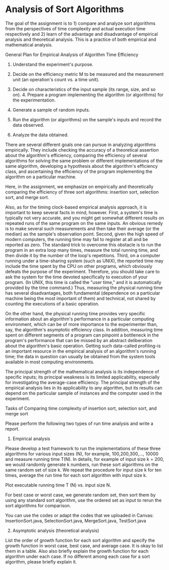 # Analysis of Sort Algorithms
The goal of the assignment is to 1) compare and analyze sort algorithms from the perspectives of time complexity and actual execution time respectively and 2) learn of the advantage and disadvantage of empirical analysis and theoretical analysis. This is a practice of both empirical and mathematical analysis.

General Plan for Empirical Analysis of Algorithm Time Efficiency

1. Understand the experiment's purpose.

2. Decide on the efficiency metric M to be measured and the measurement unit (an operation's count vs. a time unit).

3. Decide on characteristics of the input sample (its range, size, and so on). 4. Prepare a program implementing the algorithm (or algorithms) for the experimentation.

5. Generate a sample of random inputs.

6. Run the algorithm (or algorithms) on the sample's inputs and record the data observed.

7. Analyze the data obtained.


There are several different goals one can pursue in analyzing algorithms empirically. They include checking the accuracy of a theoretical assertion about the algorithm's efficiency, comparing the efficiency of several algorithms for solving the same problem or different implementations of the same algorithm, developing a hypothesis about the algorithm's efficiency class, and ascertaining the efficiency of the program implementing the algorithm on a particular machine.

Here, in the assignment, we emphasize on empirically and theoretically comparing the efficiency of three sort algorithms: insertion sort, selection sort, and merge sort. 

Also, as for the timing clock-based empirical analysis approach, it is important to keep several facts in mind, however. First, a system's time is typically not very accurate, and you might get somewhat different results on repeated runs of the same program on the same inputs. An obvious remedy is to make several such measurements and then take their average (or the median) as the sample's observation point. Second, given the high speed of modern computers, the running time may fail to register at all and be reported as zero. The standard trick to overcome this obstacle is to run the program in an extra loop many times, measure the total running time, and then divide it by the number of the loop's repetitions. Third, on a computer running under a time-sharing system (such as UNIX), the reported time may include the time spent by the CPU on other programs, which obviously defeats the purpose of the experiment. Therefore, you should take care to ask the system for the time devoted specifically to execution of your program. (In UNIX, this time is called the "user time," and it is automatically provided by the time command.) Thus, measuring the physical running time has several disadvantages, both fundamental (dependence on a particular machine being the most important of them) and technical, not shared by counting the executions of a basic operation.

On the other hand, the physical running time provides very specific information about an algorithm's performance in a particular computing environment, which can be of more importance to the experimenter than, say, the algorithm's asymptotic efficiency class. In addition, measuring time spent on different segments of a program can pinpoint a bottleneck in the program's performance that can be missed by an abstract deliberation about the algorithm's basic operation. Getting such data-called profiling-is an important resource in the empirical analysis of an algorithm's running time; the data in question can usually be obtained from the system tools available in most computing environments. 

The principal strength of the mathematical analysis is its independence of specific inputs; its principal weakness is its limited applicability, especially for investigating the average-case efficiency. The principal strength of the empirical analysis lies in its applicability to any algorithm, but its results can depend on the particular sample of instances and the computer used in the experiment.

Tasks of Comparing time complexity of insertion sort, selection sort, and merge sort

Please perform the following two types of run time analysis and write a report. 

1) Empirical analysis

Please develop a test framework to run the implementations of these three algorithms for various input sizes (N), for example, 100,200,300,..., 10000 and measure running time T(N). In details, for example of input size k = 200, we would randomly generate k numbers, run these sort algorithms on the same random set of size k. We repeat the procedure for input size k for ten times, average the run time for each sort algorithm with input size k.

Plot executable running time T (N) vs. input size N.

For best case or worst case, we generate random set, then sort them by using any standard sort algorithm, use the ordered set as input to rerun the sort algorithms for comparison.

You can use the codes or adapt the codes that we uploaded in Canvas: InsertionSort.java, SelectionSort.java, MergeSort.java, TestSort.java

2) Asymptotic analysis (theoretical analysis)

List the order of growth function for each sort algorithm and specify the growth function in worst case, best case, and average case. It is okay to list them in a table. Also also briefly explain the growth function for each algorithm under each case. If no different among each case for a sort algorithm, please briefly explain it.
